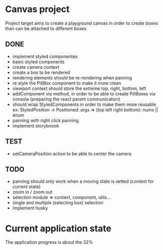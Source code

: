 # Canvas project
Project target aims to create a playground canvas in order to create boxes
than can be attached to different boxes

## DONE
- implement styled componentes
- basic styled components
- create camera context
- create a box to be rendered
- rendering elements should be re-rendering when panning
- re style the PillBox component to make it more clean
- viewport context should store the extreme top, right, bottom, left
- addComponent via method, in order to be able to create PillBoxes via consola
  (preparing the react parent communication)
- should wrap StyledComponents in order to make them more reusable
  ex: StyledPosition -> Positioned: args => (top left right bottom): nums || enum
- panning with right click panning
- implement storyboook

## TEST
- setCameraPosition action to be able to center the camera

## TODO
- panning should only work when a moving state is setted (context for current state)
- zoom in / zoom out
- selection module => context, component, utils...
- single and multiple (selecting box) selection
- implement husky

# Current application state
The application progress is about the 32%
